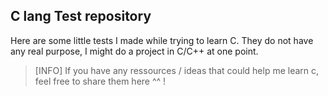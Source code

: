 ## C lang Test repository

Here are some little tests I made while trying to learn C.
They do not have any real purpose, I might do a project in C/C++ at one point.

> [INFO] If you have any ressources / ideas that could help me learn c, feel free to share them here ^^ !